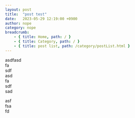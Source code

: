 ```yaml
---
layout: post
title:  "post test"
date:   2023-05-29 12:19:00 +0900
author: nope
category: nope
breadcrumb:
    - { title: Home, path: / }
    - { title: Category, path: / }
    - { title: post list, path: /category/postList.html }
---
```


asdfasd  
fa  
sdf  
asd  
fa  
sdf  
sad  
  
asf  
fsa  
fd  
